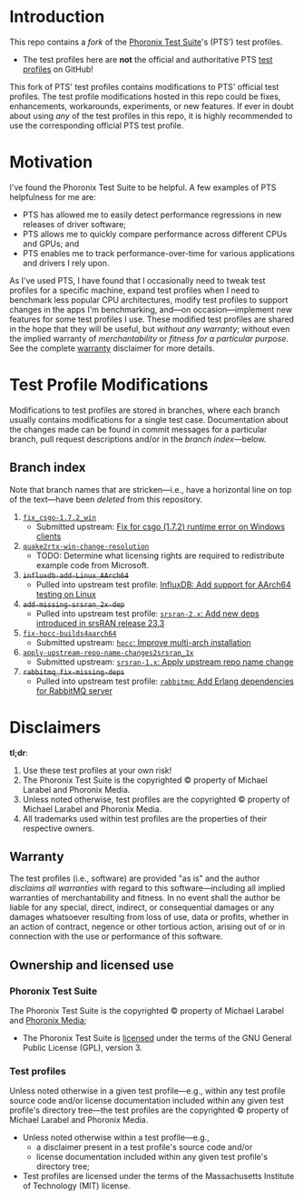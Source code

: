 # Introduction
This repo contains a _fork_ of the [Phoronix Test Suite](https://www.phoronix-test-suite.com/)'s (PTS') test profiles.
- The test profiles here are **not** the official and authoritative PTS [test profiles](https://github.com/phoronix-test-suite/test-profiles) on GitHub!

This fork of PTS' test profiles contains modifications to PTS' official test profiles. The test profile modifications hosted in this repo could be fixes, enhancements, workarounds, experiments, or new features. If ever in doubt about using _any_ of the test profiles in this repo, it is highly recommended to use the corresponding official PTS test profile.

# Motivation
I've found the Phoronix Test Suite to be helpful. A few examples of PTS helpfulness for me are:
- PTS has allowed me to easily detect performance regressions in new releases of driver software;
- PTS allows me to quickly compare performance across different CPUs and GPUs; and
- PTS enables me to track performance-over-time for various applications and drivers I rely upon.

As I've used PTS, I have found that I occasionally need to tweak test profiles for a specific machine, expand test profiles when I need to benchmark less popular CPU architectures, modify test profiles to support changes in the apps I'm benchmarking, and—on occasion—implement new features for some test profiles I use. These modified test profiles are shared in the hope that they will be useful, but _without any warranty_; without even the implied warranty of _merchantability_ or _fitness for a particular purpose_. See the complete [warranty](#warranty) disclaimer for more details.

# Test Profile Modifications
Modifications to test profiles are stored in branches, where each branch usually contains modifications for a single test case. Documentation about the changes made can be found in commit messages for a particular branch, pull request descriptions and/or in the _branch index_—below.

## Branch index
Note that branch names that are stricken—i.e., have a horizontal line on top of the text—have been _deleted_ from this repository.

1. [`fix_csgo-1.7.2_win`](https://github.com/tad4/pts-test-profiles/tree/fix_csgo-1.7.2_win)
    - Submitted upstream: [Fix for csgo (1.7.2) runtime error on Windows clients](https://github.com/phoronix-test-suite/test-profiles/pull/264)
2. [`quake2rtx-win-change-resolution`](https://github.com/tad4/pts-test-profiles/tree/quake2rtx-win-change-resolution)
    - TODO: Determine what licensing rights are required to redistribute example code from Microsoft.
3. ~~`influxdb-add-Linux_AArch64`~~
    - Pulled into upstream test profile: [InfluxDB: Add support for AArch64 testing on Linux](https://github.com/phoronix-test-suite/test-profiles/pull/276)
4. ~~`add-missing-srsran_2x-dep`~~
    - Pulled into upstream test profile: [`srsran-2.x`: Add new deps introduced in srsRAN release 23.3](https://github.com/phoronix-test-suite/test-profiles/pull/278)
5. [`fix-hpcc-builds4aarch64`](https://github.com/tad4/pts-test-profiles/tree/fix-hpcc-builds4aarch64)
    - Submitted upstream: [`hpcc`: Improve multi-arch installation](https://github.com/phoronix-test-suite/test-profiles/pull/279)
6. [`apply-upstream-repo-name-changes2srsran_1x`](https://github.com/tad4/pts-test-profiles/tree/apply-upstream-repo-name-changes2srsran_1x)
    - Submitted upstream: [`srsran-1.x`: Apply upstream repo name change](https://github.com/phoronix-test-suite/test-profiles/pull/280)
7. ~~`rabbitmq_fix-missing-deps`~~
    - Pulled into upstream test profile: [`rabbitmq`: Add Erlang dependencies for RabbitMQ server](https://github.com/phoronix-test-suite/test-profiles/pull/296)

# Disclaimers
**tl;dr**:
1. Use these test profiles at your own risk!
2. The Phoronix Test Suite is the copyrighted © property of Michael Larabel and Phoronix Media.
3. Unless noted otherwise, test profiles are the copyrighted © property of Michael Larabel and Phoronix Media.
4. All trademarks used within test profiles are the properties of their respective owners.

## Warranty
The test profiles (i.e., software) are provided "as is" and the author _disclaims all warranties_ with regard to this software—including all implied warranties of merchantability and fitness. In no event shall the author be liable for any special, direct, indirect, or consequential damages or any damages whatsoever resulting from loss of use, data or profits, whether in an action of contract, negence or other tortious action, arising out of or in connection with the use or performance of this software.

## Ownership and licensed use
### Phoronix Test Suite
The Phoronix Test Suite is the copyrighted © property of Michael Larabel and [Phoronix Media](http://www.phoronix-media.com/);
- The Phoronix Test Suite is [licensed](https://github.com/phoronix-test-suite/phoronix-test-suite/blob/master/COPYING) under the terms of the GNU General Public License (GPL), version 3.

### Test profiles
Unless noted otherwise in a given test profile—e.g., within any test profile source code and/or license documentation included within any given test profile's directory tree—the test profiles are the copyrighted © property of Michael Larabel and Phoronix Media.
- Unless noted otherwise within a test profile—e.g.,
   - a disclaimer present in a test profile's source code and/or
   - license documentation included within any given test profile's directory tree;
- Test profiles are licensed under the terms of the Massachusetts Institute of Technology (MIT) license.

